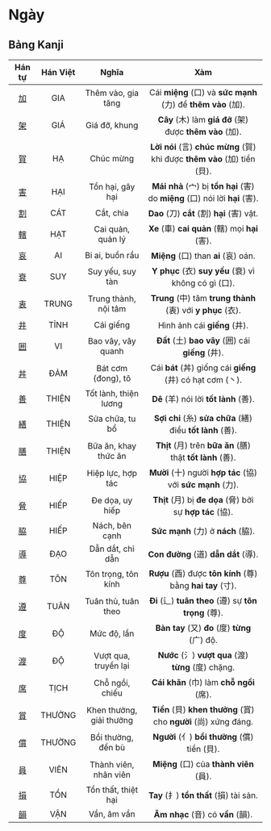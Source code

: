 <link href="styles.css" rel="stylesheet">

# Ngày

## Bảng Kanji

| Hán tự | Hán Việt | Nghĩa | Xàm |
| :---: | :---: | :---: | :---: |
| [<span class="stroke-order">加</span>](https://mazii.net/vi-VN/search/kanji/javi/%E5%8A%A0) | GIA | Thêm vào, gia tăng | Cái **miệng** (口) và **sức mạnh** (力) để **thêm vào** (加). |
| [<span class="stroke-order">架</span>](https://mazii.net/vi-VN/search/kanji/javi/%E6%9E%B6) | GIÁ | Giá đỡ, khung | **Cây** (木) làm **giá đỡ** (架) được **thêm vào** (加). |
| [<span class="stroke-order">賀</span>](https://mazii.net/vi-VN/search/kanji/javi/%E8%B3%80) | HẠ | Chúc mừng | **Lời nói** (言) **chúc mừng** (賀) khi được **thêm vào** (加) tiền (貝). |
| [<span class="stroke-order">害</span>](https://mazii.net/vi-VN/search/kanji/javi/%E5%AE%B3) | HẠI | Tổn hại, gây hại | **Mái nhà** (宀) bị **tổn hại** (害) do **miệng** (口) nói lời **hại** (害). |
| [<span class="stroke-order">割</span>](https://mazii.net/vi-VN/search/kanji/javi/%E5%89%B2) | CÁT | Cắt, chia | **Dao** (刀) **cắt** (割) **hại** (害) vật. |
| [<span class="stroke-order">轄</span>](https://mazii.net/vi-VN/search/kanji/javi/%E8%BD%84) | HẠT | Cai quản, quản lý | **Xe** (車) **cai quản** (轄) mọi **hại** (害). |
| [<span class="stroke-order">哀</span>](https://mazii.net/vi-VN/search/kanji/javi/%E5%93%80) | AI | Bi ai, buồn rầu | **Miệng** (口) than **ai** (哀) oán. |
| [<span class="stroke-order">衰</span>](https://mazii.net/vi-VN/search/kanji/javi/%E8%A1%B0) | SUY | Suy yếu, suy tàn | **Y phục** (衣) **suy yếu** (衰) vì không có gì (口). |
| [<span class="stroke-order">衷</span>](https://mazii.net/vi-VN/search/kanji/javi/%E8%A1%B7) | TRUNG | Trung thành, nội tâm | **Trung** (中) tâm **trung thành** (衷) với **y phục** (衣). |
| [<span class="stroke-order">井</span>](https://mazii.net/vi-VN/search/kanji/javi/%E4%BA%95) | TỈNH | Cái giếng | Hình ảnh cái **giếng** (井). |
| [<span class="stroke-order">囲</span>](https://mazii.net/vi-VN/search/kanji/javi/%E5%9B%B2) | VI | Bao vây, vây quanh | **Đất** (土) **bao vây** (囲) cái **giếng** (井). |
| [<span class="stroke-order">丼</span>](https://mazii.net/vi-VN/search/kanji/javi/%E4%B8%BC) | ĐẢM | Bát cơm (đong), tô | Cái **bát** (丼) giống cái **giếng** (井) có hạt cơm (丶). |
| [<span class="stroke-order">善</span>](https://mazii.net/vi-VN/search/kanji/javi/%E5%96%84) | THIỆN | Tốt lành, thiện lương | **Dê** (羊) nói lời **tốt lành** (善). |
| [<span class="stroke-order">繕</span>](https://mazii.net/vi-VN/search/kanji/javi/%E7%B9%95) | THIỆN | Sửa chữa, tu bổ | **Sợi chỉ** (糸) **sửa chữa** (繕) điều **tốt lành** (善). |
| [<span class="stroke-order">膳</span>](https://mazii.net/vi-VN/search/kanji/javi/%E8%86%B3) | THIỆN | Bữa ăn, khay thức ăn | **Thịt** (月) trên **bữa ăn** (膳) thật **tốt lành** (善). |
| [<span class="stroke-order">協</span>](https://mazii.net/vi-VN/search/kanji/javi/%E5%8D%94) | HIỆP | Hiệp lực, hợp tác | **Mười** (十) người **hợp tác** (協) với **sức mạnh** (力). |
| [<span class="stroke-order">脅</span>](https://mazii.net/vi-VN/search/kanji/javi/%E8%84%85) | HIẾP | Đe dọa, uy hiếp | **Thịt** (月) bị **đe dọa** (脅) bởi sự **hợp tác** (協). |
| [<span class="stroke-order">脇</span>](https://mazii.net/vi-VN/search/kanji/javi/%E8%84%87) | HIẾP | Nách, bên cạnh | **Sức mạnh** (力) ở **nách** (脇). |
| [<span class="stroke-order">導</span>](https://mazii.net/vi-VN/search/kanji/javi/%E5%B0%8E) | ĐẠO | Dẫn dắt, chỉ dẫn | **Con đường** (道) **dẫn dắt** (導). |
| [<span class="stroke-order">尊</span>](https://mazii.net/vi-VN/search/kanji/javi/%E5%B0%8A) | TÔN | Tôn trọng, tôn kính | **Rượu** (酉) được **tôn kính** (尊) bằng **hai tay** (寸). |
| [<span class="stroke-order">遵</span>](https://mazii.net/vi-VN/search/kanji/javi/%E9%81%B5) | TUÂN | Tuân thủ, tuân theo | **Đi** (辶) **tuân theo** (遵) sự **tôn trọng** (尊). |
| [<span class="stroke-order">度</span>](https://mazii.net/vi-VN/search/kanji/javi/%E5%BA%A6) | ĐỘ | Mức độ, lần | **Bàn tay** (又) **đo** (度) **từng** (广) độ. |
| [<span class="stroke-order">渡</span>](https://mazii.net/vi-VN/search/kanji/javi/%E6%B8%A1) | ĐỘ | Vượt qua, truyền lại | **Nước** (氵) **vượt qua** (渡) **từng** (度) chặng. |
| [<span class="stroke-order">席</span>](https://mazii.net/vi-VN/search/kanji/javi/%E5%B8%AD) | TỊCH | Chỗ ngồi, chiếu | **Cái khăn** (巾) làm **chỗ ngồi** (席). |
| [<span class="stroke-order">賞</span>](https://mazii.net/vi-VN/search/kanji/javi/%E8%B3%9E) | THƯỞNG | Khen thưởng, giải thưởng | **Tiền** (貝) **khen thưởng** (賞) cho **người** (尚) xứng đáng. |
| [<span class="stroke-order">償</span>](https://mazii.net/vi-VN/search/kanji/javi/%E5%84%9F) | THƯỜNG | Bồi thường, đền bù | **Người** (亻) **bồi thường** (償) tiền (貝). |
| [<span class="stroke-order">員</span>](https://mazii.net/vi-VN/search/kanji/javi/%E5%93%A1) | VIÊN | Thành viên, nhân viên | **Miệng** (口) của **thành viên** (員). |
| [<span class="stroke-order">損</span>](https://mazii.net/vi-VN/search/kanji/javi/%E6%90%8D) | TỔN | Tổn thất, thiệt hại | **Tay** (扌) **tổn thất** (損) tài sản. |
| [<span class="stroke-order">韻</span>](https://mazii.net/vi-VN/search/kanji/javi/%E9%9F%BB) | VẬN | Vần, âm vần | **Âm nhạc** (音) có **vần** (韻). |

